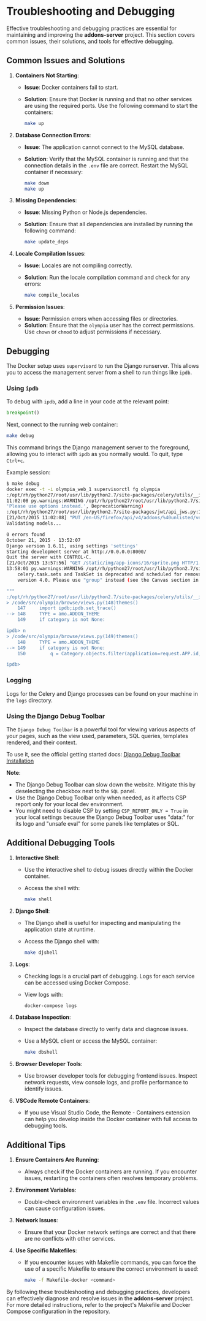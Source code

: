 # Troubleshooting and Debugging

Effective troubleshooting and debugging practices are essential for maintaining and improving the **addons-server** project. This section covers common issues, their solutions, and tools for effective debugging.

## Common Issues and Solutions

1. **Containers Not Starting**:
   - **Issue**: Docker containers fail to start.
   - **Solution**: Ensure that Docker is running and that no other services are using the required ports. Use the following command to start the containers:

     ```sh
     make up
     ```

2. **Database Connection Errors**:
   - **Issue**: The application cannot connect to the MySQL database.
   - **Solution**: Verify that the MySQL container is running and that the connection details in the `.env` file are correct. Restart the MySQL container if necessary:

     ```sh
     make down
     make up
     ```

3. **Missing Dependencies**:
   - **Issue**: Missing Python or Node.js dependencies.
   - **Solution**: Ensure that all dependencies are installed by running the following command:

     ```sh
     make update_deps
     ```

4. **Locale Compilation Issues**:
   - **Issue**: Locales are not compiling correctly.
   - **Solution**: Run the locale compilation command and check for any errors:

     ```sh
     make compile_locales
     ```

5. **Permission Issues**:
   - **Issue**: Permission errors when accessing files or directories.
   - **Solution**: Ensure that the `olympia` user has the correct permissions. Use `chown` or `chmod` to adjust permissions if necessary.

## Debugging

The Docker setup uses `supervisord` to run the Django runserver. This allows you to access the management server from a shell to run things like `ipdb`.

### Using `ipdb`

To debug with `ipdb`, add a line in your code at the relevant point:

```python
breakpoint()
```

Next, connect to the running web container:

```sh
make debug
```

This command brings the Django management server to the foreground, allowing you to interact with `ipdb` as you normally would. To quit, type `Ctrl+c`.

Example session:

```sh
$ make debug
docker exec -t -i olympia_web_1 supervisorctl fg olympia
:/opt/rh/python27/root/usr/lib/python2.7/site-packages/celery/utils/__init__.py:93
11:02:08 py.warnings:WARNING /opt/rh/python27/root/usr/lib/python2.7/site-packages/jwt/api_jws.py:118: DeprecationWarning: The verify parameter is deprecated. Please use options instead.
'Please use options instead.', DeprecationWarning)
:/opt/rh/python27/root/usr/lib/python2.7/site-packages/jwt/api_jws.py:118
[21/Oct/2015 11:02:08] "PUT /en-US/firefox/api/v4/addons/%40unlisted/versions/0.0.5/ HTTP/1.1" 400 36
Validating models...

0 errors found
October 21, 2015 - 13:52:07
Django version 1.6.11, using settings 'settings'
Starting development server at http://0.0.0.0:8000/
Quit the server with CONTROL-C.
[21/Oct/2015 13:57:56] "GET /static/img/app-icons/16/sprite.png HTTP/1.1" 200 3810
13:58:01 py.warnings:WARNING /opt/rh/python27/root/usr/lib/python2.7/site-packages/celery/task/sets.py:23: CDeprecationWarning:
    celery.task.sets and TaskSet is deprecated and scheduled for removal in
    version 4.0. Please use "group" instead (see the Canvas section in the userguide)

"""
:/opt/rh/python27/root/usr/lib/python2.7/site-packages/celery/utils/__init__.py:93
> /code/src/olympia/browse/views.py(148)themes()
    147     import ipdb;ipdb.set_trace()
--> 148     TYPE = amo.ADDON_THEME
    149     if category is not None:

ipdb> n
> /code/src/olympia/browse/views.py(149)themes()
    148     TYPE = amo.ADDON_THEME
--> 149     if category is not None:
    150         q = Category.objects.filter(application=request.APP.id, type=TYPE)

ipdb>
```

### Logging

Logs for the Celery and Django processes can be found on your machine in the `logs` directory.

### Using the Django Debug Toolbar

The `Django Debug Toolbar` is a powerful tool for viewing various aspects of your pages, such as the view used, parameters, SQL queries, templates rendered, and their context.

To use it, see the official getting started docs: [Django Debug Toolbar Installation](https://django-debug-toolbar.readthedocs.io/en/1.4/installation.html#quick-setup)

**Note**:

- The Django Debug Toolbar can slow down the website. Mitigate this by deselecting the checkbox next to the `SQL` panel.
- Use the Django Debug Toolbar only when needed, as it affects CSP report only for your local dev environment.
- You might need to disable CSP by setting `CSP_REPORT_ONLY = True` in your local settings because the Django Debug Toolbar uses "data:" for its logo and "unsafe eval" for some panels like templates or SQL.

## Additional Debugging Tools

1. **Interactive Shell**:
   - Use the interactive shell to debug issues directly within the Docker container.
   - Access the shell with:

     ```sh
     make shell
     ```

2. **Django Shell**:
   - The Django shell is useful for inspecting and manipulating the application state at runtime.
   - Access the Django shell with:

     ```sh
     make djshell
     ```

3. **Logs**:
   - Checking logs is a crucial part of debugging. Logs for each service can be accessed using Docker Compose.
   - View logs with:

     ```sh
     docker-compose logs
     ```

4. **Database Inspection**:
   - Inspect the database directly to verify data and diagnose issues.
   - Use a MySQL client or access the MySQL container:

     ```sh
     make dbshell
     ```

5. **Browser Developer Tools**:
   - Use browser developer tools for debugging frontend issues. Inspect network requests, view console logs, and profile performance to identify issues.

6. **VSCode Remote Containers**:
   - If you use Visual Studio Code, the Remote - Containers extension can help you develop inside the Docker container with full access to debugging tools.

## Additional Tips

1. **Ensure Containers Are Running**:
   - Always check if the Docker containers are running. If you encounter issues, restarting the containers often resolves temporary problems.

2. **Environment Variables**:
   - Double-check environment variables in the `.env` file. Incorrect values can cause configuration issues.

3. **Network Issues**:
   - Ensure that your Docker network settings are correct and that there are no conflicts with other services.

4. **Use Specific Makefiles**:
   - If you encounter issues with Makefile commands, you can force the use of a specific Makefile to ensure the correct environment is used:

     ```sh
     make -f Makefile-docker <command>
     ```

By following these troubleshooting and debugging practices, developers can effectively diagnose and resolve issues in the **addons-server** project. For more detailed instructions, refer to the project's Makefile and Docker Compose configuration in the repository.
